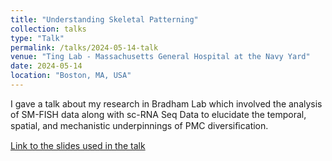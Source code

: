 ```yaml
---
title: "Understanding Skeletal Patterning"
collection: talks
type: "Talk"
permalink: /talks/2024-05-14-talk
venue: "Ting Lab - Massachusetts General Hospital at the Navy Yard"
date: 2024-05-14
location: "Boston, MA, USA"
---
```


I gave a talk about my research in Bradham Lab which involved the analysis of SM-FISH data along with sc-RNA Seq Data to elucidate the temporal, spatial, and mechanistic underpinnings of PMC diversiﬁcation.

[Link to the slides used in the talk](https://docs.google.com/presentation/d/1h_bQ9o3dC1Gh-eSNnzEcC0RTMqIAoCWh/edit?usp=sharing&ouid=103568743647686940766&rtpof=true&sd=true)
